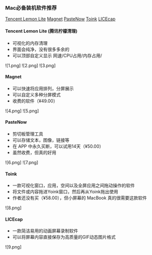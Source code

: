 ### Mac必备装机软件推荐

[Tencent Lemon Lite](https://apps.apple.com/cn/app/%E8%85%BE%E8%AE%AF%E6%9F%A0%E6%AA%AC%E6%B8%85%E7%90%86-lemon-cleaner/id1449962996?mt=12)
[Magnet](https://apps.apple.com/cn/app/magnet/id441258766?mt=12)
[PasteNow](https://apps.apple.com/cn/app/pastenow-%E5%89%AA%E8%B4%B4%E6%9D%BF%E5%B7%A5%E5%85%B7/id1552536109)
[Toink](https://apps.apple.com/cn/app/yoink-%E6%8B%96%E6%94%BE%E4%B9%9F%E5%8F%AF%E4%BB%A5%E8%BD%BB%E6%9D%BE%E8%87%AA%E5%A6%82/id457622435?mt=12)
[LICEcap](https://www.macz.com/mac/6.html?id=NzY5NTA5Jl8mMjcuMTg2LjEyNy4xOTU%3D)


#### Tencent Lemon Lite (腾讯柠檬清理)

- 可视化的内存清理
- 界面会纯净，没有很多多余的
- 可以顶部自定义显示 网速/CPU占用/内存占用/

![1.png]
![2.png]
![3.png]


#### Magnet

- 可以快速将应用排列，分屏展示
- 可以自定义多种分屏模式
- 收费的软件（¥49.00）

![4.png]
![5.png]

#### PasteNow

- 剪切板管理工具
- 可以存储文本，图像，链接等
- 在 APP 中永久买断，可以试用14天（¥50.00）
- 虽然收费，但真的好用

![6.png]
![7.png]

#### Toink

- 一款可视化窗口，应用，空间以及全屏应用之间拖动操作的软件
- 将文件或内容拖进Yoink窗口，然后再从Yoink拖出使用
- 作者还没有买（¥58.00），但小屏幕的 MacBook 真的很需要这款软件

![8.png]

#### LICEcap

- 一款简洁易用的动画屏幕录制软件
- 可以将屏幕内容直接保存为高质量的GIF动态图片格式

![9.png]
